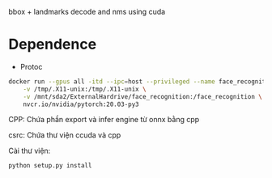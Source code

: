 bbox + landmarks decode and nms using cuda

# Dependence

* Protoc

```bash
docker run --gpus all -itd --ipc=host --privileged --name face_recognition -e DISPLAY=$DISPLAY \
    -v /tmp/.X11-unix:/tmp/.X11-unix \
    -v /mnt/sda2/ExternalHardrive/face_recognition:/face_recognition \                
    nvcr.io/nvidia/pytorch:20.03-py3
```

CPP: Chứa phần export và infer engine từ onnx bằng cpp

csrc: Chứa thư viện ccuda và cpp

Cài thư viện:
```
python setup.py install
```